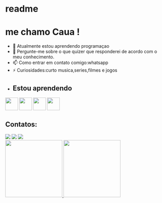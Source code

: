 # readme
# me chamo Caua !
- 🌱 Atualmente estou aprendendo programaçao
- 💬 Pergunte-me sobre o que quizer que responderei de acordo com o meu conhecimento.
- 📫 Como entrar em contato comigo:whatsapp
- ⚡ Curiosidades:curto musica,series,filmes e jogos
- ## Estou aprendendo

<div>
  <img loading="lazy" src="java" width="40" height="40"/>
  <img loading="lazy" src="https://cdn.jsdelivr.net/gh/devicons/devicon/icons/linux/linux-original.svg" width="40" height="40"/>
    <img loading="lazy" src="https://cdn.jsdelivr.net/gh/devicons/devicon@latest/icons/css3/css3-original.svg" width="40" height="40"/>
  <img loading="lazy" src="https://cdn.jsdelivr.net/gh/devicons/devicon@latest/icons/html5/html5-original.svg" width="40" height="40"/>

 
 
</div>

## Contatos:
<div>
<a href="https://instagram.com/caua_vms" target="_blank"><img loading="lazy" src="https://img.shields.io/badge/-Instagram-%23E4405F?style=for-the-badge&logo=instagram&logoColor=white" target="_blank"></a>
<a href = "mailto:carloseduardocaduq12@gmail.com"><img loading="lazy" src="https://img.shields.io/badge/Gmail-D14836?style=for-the-badge&logo=gmail&logoColor=white" target="_blank"></a>
  <a href="https://www.youtube.com/@cristiano" target="_blank"><img loading="lazy" src="https://img.shields.io/badge/YouTube-FF0000?style=for-the-badge&logo=youtube&logoColor=white" target="_blank"></a>
</div>
<div>
<a href="https://github.com/seu-usuário-aqui">
<img loading="lazy" height="180em" src="https://github-readme-stats.vercel.app/api/top-langs/?username=Carlosdsik&layout=compact&langs_count=7&theme=dracula"/>
<img loading="lazy" height="180em" src="https://github-readme-stats.vercel.app/api?username=Carlosdsik&show_icons=true&theme=dracula&include_all_commits=true&count_private=true"/>
</div>
